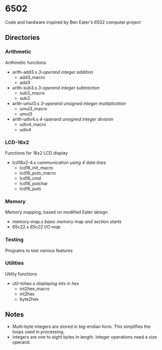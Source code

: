 # 6502
Code and hardware inspired by Ben Eater's 6502 computer project
## Directories
### Arithmetic
Arithmetic functions
- arith-add3.s *3-operand integer addition*
    - add3_macro
    - add3
- arith-sub3.s *3-operand integer subtraction*
    - sub3_macro
    - sub3
- arith-umul3.s *3-operand unsigned integer multiplication*
    - umul3_macro
    - umul3
- arith-udiv4.s *4-operand unsigned integer division*
    - udiv4_macro
    - udiv4
### LCD-16x2
Functions for 16x2 LCD display
- lcd16x2-4.s *communication using 4 data lines*
    - lcd16_init_macro
    - lcd16_puts_macro
    - lcd16_cmd
    - lcd16_putchar
    - lcd16_puts
### Memory
Memory mapping, based on modified Eater design
- memory-map.s *basic memory map and section starts*
- 65c22.s *65c22 I/O map*
### Testing
Programs to test various features
### Utilities
Utility functions
- util-tohex.s *displaying ints in hex*
    - int2hex_macro
    - int2hex
    - byte2hex
## Notes
- Multi-byte integers are stored in big-endian form. This simplifies the loops
used in processing.
- Integers are one to eight bytes in length. Integer operations need a size
operand.
